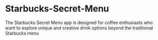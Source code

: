 # Starbucks-Secret-Menu
The Starbucks Secret Menu app is designed for coffee enthusiasts who want to explore unique and creative drink options beyond the traditional Starbucks menu
